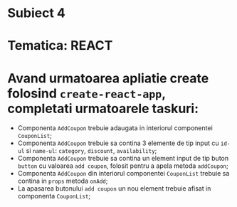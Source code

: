 # Subiect 4
# Tematica: REACT

# Avand urmatoarea apliatie create folosind `create-react-app`, completati urmatoarele taskuri:
- Componenta `AddCoupon` trebuie adaugata in interiorul componentei `CouponList`;
- Componenta `AddCoupon` trebuie sa contina 3 elemente de tip input cu `id-ul` si `name-ul`: `category`, `discount`, `availability`;
- Componenta `AddCoupon` trebuie sa contina un element input de tip buton `button` cu valoarea `add coupon`, folosit pentru a apela metoda `addCoupon`;
- Componenta `AddCoupon` din interiorul componentei `CouponList` trebuie sa contina in `props` metoda `onAdd`;
- La apasarea butonului `add coupon` un nou element trebuie afisat in componenta `CouponList`;
